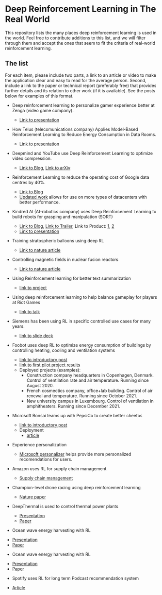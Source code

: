 
# Deep Reinforcement Learning in The Real World

This repository lists the many places deep reinforcement learning is used in the world. Feel free to contribute additions to this list, and we will filter through them and accept the ones that seem to fit the criteria of real-world reinforcement learning.


## The list

For each item, please include two parts, a link to an article or video to make the application clear and easy to read for the average person. Second, include a link to the paper or technical report (preferably free) that provides further details and its relation to other work (if it is available). See the posts below for examples of this format.

* Deep reinforcement learning to personalize gamer experience better at Zenga (video game company).
  - [Link to presentation](https://www.youtube.com/watch?v=q4b-HHG5dG4)

* How Telus (telecomunications company) Applies Model-Based Reinforcement Learning to Reduce Energy Consumption in Data Rooms.
  - [Link to presentation](https://www.caiac.ca/sites/default/files/shared/canai-2021-presentations/slides-138.pdf)

* Deepmind and YouTube use Deep Reinforcement Learning to optimize video compression.
  - [Link to Blog](https://deepmind.com/blog/article/MuZeros-first-step-from-research-into-the-real-world), [Link to arXiv](https://arxiv.org/abs/2202.06626)

* Reinforcement Learning to reduce the operating cost of Google data centres by 40%.
  - [Link to Blog](https://deepmind.com/blog/article/deepmind-ai-reduces-google-data-centre-cooling-bill-40)
  - [Updated work](https://arxiv.org/abs/2211.07357) allows for use on more types of datacenters with better performance.

* Kindred AI (AI-robotics company) uses Deep Reinforcement Learning to build robots for grasping and manipulation (SORT)
  - [Link to Blog](https://www.kindred.ai/blog/reinforcement-learning-beat-games-such-as-backgammon-and-go-and-is-paving-a-path-for-smarter-robots), [Link to Trailer](https://youtu.be/PtuOAV47Yyg), Link to Product: [1](https://www.kindred.ai/products), [2](https://www.kindred.ai/autograsp)
  - [Link to presentation](https://www.caiac.ca/sites/default/files/shared/canai-2021-presentations/slides-138.pdf)

* Training stratospheric balloons using deep RL
  - [Link to nature article](https://www.nature.com/articles/s41586-020-2939-8)

* Controlling magnetic fields in nuclear fusion reactors
  - [Link to nature article](https://www.nature.com/articles/s41586-021-04301-9)

* Using Reinforcement learning for better text summarization
  - [link to project](https://www.salesforce.com/products/einstein/ai-research/tl-dr-reinforced-model-abstractive-summarization/)

* Using deep reinforcement learning to help balance gameplay for players at Riot Games
  - [link to talk](https://www.anyscale.com/events/2022/03/29/deep-reinforcement-learning-at-riot-games)

* Siemens has been using RL in specific controlled use cases for many years.
  - [link to slide deck](https://speakerdeck.com/anyscale/rl-in-the-physical-world)

* Foobot uses deep RL to optimize energy consumption of buildings by controlling heating, cooling and ventilation systems
  - [link to introductory post](https://airboxlab.github.io/hvac/control/ai/reinforcement_learning/2021/01/24/smart_control.html)
  - [link to first pilot project results](https://airboxlab.github.io/hvac/control/ai/reinforcement_learning/2021/06/21/sab_after_9.html)
  - Deployed projects (examples):
    - Construction company headquarters in Copenhagen, Denmark. Control of ventilation rate and air temperature. Running since August 2020.
    - French cosmectics company, office+lab building. Control of air renewal and temperature. Running since October 2021.
    - New university campus in Luxembourg. Control of ventilation in amphitheaters. Running since December 2021.
    
* Microsoft Bonsai teams up with PepsiCo to create better cheetos
  - [link to introductory post](https://blogs.microsoft.com/ai-for-business/pepsico-perfect-cheetos/)
  - Deployment 
    - [article](https://www.wsj.com/articles/ai-enabled-cheetos-offer-promise-of-the-perfect-puff-11608158547)
    
* Experience personalization
  - [Microsoft personalizer](https://azure.microsoft.com/en-us/products/cognitive-services/personalizer/#overview) helps provide more personalized recomendations for users.
  
* Amazon uses RL for supply chain management
  - [Supply chain management](https://www.forbes.com/sites/cognitiveworld/2019/06/14/amazon-dives-deep-into-reinforcement-learning/?sh=30c5a7025fe0)

* Champion-level drone racing using deep reinforcement learning
  - [Nature paper](https://www.nature.com/articles/s41586-023-06419-4)
  
* DeepThermal is used to control thermal power plants
  - [Presentation](https://www.google.com/url?sa=t&rct=j&q=&esrc=s&source=web&cd=&ved=2ahUKEwj_2pHfhfuBAxUsI0QIHfChB8kQFnoECBoQAQ&url=https%3A%2F%2Fslideslive.com%2Fembed%2Fpresentation%2F38977722%3Fembed_parent_url%3Dhttps%253A%252F%252Faaai-2022.virtualchair.net%252Fposter_aaai4167%26embed_origin%3Dhttps%253A%252F%252Faaai-2022.virtualchair.net%26embed_container_id%3Dintro-video%26auto_load%3Dtrue%26auto_play%3Dfalse%26zoom_ratio%3D%26disable_fullscreen%3Dfalse%26locale%3Den%26vertical_enabled%3Dtrue%26vertical_enabled_on_mobile%3Dfalse%26allow_hidden_controls_when_paused%3Dfalse%26fit_to_viewport%3Dtrue%26custom_user_id%3D%26user_uuid%3D81dd9e99-4f73-4c1e-a959-e20345f63a4a&usg=AOvVaw184-8bvyoMigWHQEnCwFgh&opi=89978449)
  - [Paper](https://arxiv.org/abs/2102.11492)
* Ocean wave energy harvesting with RL
 -  [Presentation](https://www.dropbox.com/s/hfi7u1ah78w2074/RL4RealLife_Demo.mp4?dl=0)
 -  [Paper](https://drive.google.com/file/d/1xHVl7IxfRTeGsEvhd3wyRs1Rta-vGjPK/view)

* Ocean wave energy harvesting with RL
 -  [Presentation](https://www.dropbox.com/s/hfi7u1ah78w2074/RL4RealLife_Demo.mp4?dl=0)
 -  [Paper](https://drive.google.com/file/d/1xHVl7IxfRTeGsEvhd3wyRs1Rta-vGjPK/view)

* Spotify uses RL for long term Podcast recommendation system
- [Article](https://research.atspotify.com/2023/07/optimizing-for-the-long-term-without-delay/)
